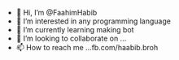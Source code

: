 - 👋 Hi, I’m @FaahimHabib
- 👀 I’m interested in any programming language 
- 🌱 I’m currently learning making bot
- 💞️ I’m looking to collaborate on ...
- 📫 How to reach me ...fb.com/haabib.broh

<!---
FaahimHabib/FaahimHabib is a ✨ special ✨ repository because its `README.md` (this file) appears on your GitHub profile.
You can click the Preview link to take a look at your changes.
--->
